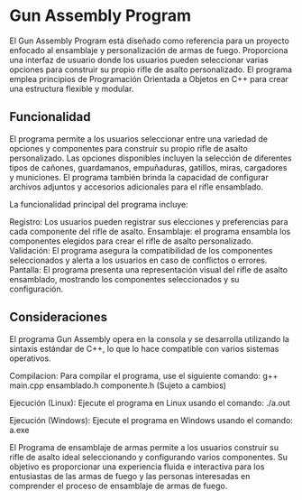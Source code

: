 # Gun Assembly Program

El Gun Assembly Program está diseñado como referencia para un proyecto enfocado al ensamblaje y personalización de armas de fuego. Proporciona una interfaz de usuario donde los usuarios pueden seleccionar varias opciones para construir su propio rifle de asalto personalizado. El programa emplea principios de Programación Orientada a Objetos en C++ para crear una estructura flexible y modular.

## Funcionalidad
El programa permite a los usuarios seleccionar entre una variedad de opciones y componentes para construir su propio rifle de asalto personalizado. Las opciones disponibles incluyen la selección de diferentes tipos de cañones, guardamanos, empuñaduras, gatillos, miras, cargadores y municiones. El programa también brinda la capacidad de configurar archivos adjuntos y accesorios adicionales para el rifle ensamblado.

La funcionalidad principal del programa incluye:

Registro: Los usuarios pueden registrar sus elecciones y preferencias para cada componente del rifle de asalto.
Ensamblaje: el programa ensambla los componentes elegidos para crear el rifle de asalto personalizado.
Validación: El programa asegura la compatibilidad de los componentes seleccionados y alerta a los usuarios en caso de conflictos o errores.
Pantalla: El programa presenta una representación visual del rifle de asalto ensamblado, mostrando los componentes seleccionados y su configuración.

## Consideraciones
El programa Gun Assembly opera en la consola y se desarrolla utilizando la sintaxis estándar de C++, lo que lo hace compatible con varios sistemas operativos.

Compilacion:
Para compilar el programa, use el siguiente comando: g++ main.cpp ensamblado.h componente.h (Sujeto a cambios)

Ejecución (Linux):
Ejecute el programa en Linux usando el comando: ./a.out

Ejecución (Windows):
Ejecute el programa en Windows usando el comando: a.exe

El Programa de ensamblaje de armas permite a los usuarios construir su rifle de asalto ideal seleccionando y configurando varios componentes. Su objetivo es proporcionar una experiencia fluida e interactiva para los entusiastas de las armas de fuego y las personas interesadas en comprender el proceso de ensamblaje de armas de fuego.